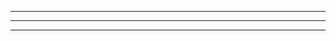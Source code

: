 


---------------------------------------------------------------------------------------------------------------------




---------------------------------------------------------------------------------------------------------------------





---------------------------------------------------------------------------------------------------------------------



